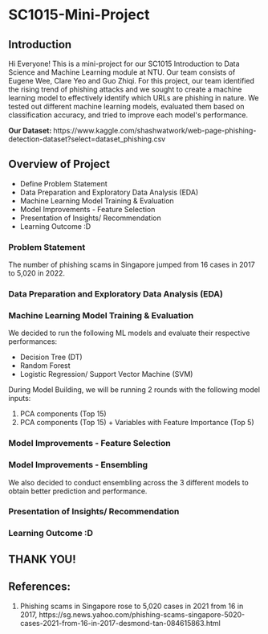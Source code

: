 # SC1015-Mini-Project
<h2> Introduction </h2> 
  <p> Hi Everyone! This is a mini-project for our SC1015 Introduction to Data Science and Machine Learning module at NTU. Our team consists of Eugene Wee, Clare Yeo and Guo Zhiqi. For this project, our team identified the rising trend of phishing attacks and we sought to create a machine learning model to effectively identify which URLs are phishing in nature. We tested out different machine learning models, evaluated them based on classification accuracy, and tried to improve each model's performance.
  </p> 
<b> Our Dataset: </b> https://www.kaggle.com/shashwatwork/web-page-phishing-detection-dataset?select=dataset_phishing.csv

<h2> Overview of Project </h2> 
  <ul>
    <li> Define Problem Statement </li> 
    <li> Data Preparation and Exploratory Data Analysis (EDA) </li> 
    <li> Machine Learning Model Training & Evaluation </li> 
    <li>  Model Improvements - Feature Selection </li> 
    <li> Presentation of Insights/ Recommendation </li> 
    <li> Learning Outcome :D </li> 
  </ul>

<h3> Problem Statement </h3> 
  <p> The number of phishing scams in Singapore jumped from 16 cases in 2017 to 5,020 in 2022. 
  </p>

<h3> Data Preparation and Exploratory Data Analysis (EDA) </h3> 
  <p> 

<h3> Machine Learning Model Training & Evaluation </h3> 
  <p> We decided to run the following ML models and evaluate their respective performances:
      <ul> 
        <li> Decision Tree (DT) </li>
        <li> Random Forest </li>
        <li> Logistic Regression/ Support Vector Machine (SVM) </li> 
      </ul>
  </p> 
  
  <p> During Model Building, we will be running 2 rounds with the following model inputs:
      <ol>
        <li> PCA components (Top 15)</li>
        <li> PCA components (Top 15)  + Variables with Feature Importance (Top 5)</li>
      </ol>
  
<h3> Model Improvements - Feature Selection </h3> 

<h3> Model Improvements - Ensembling </h3>
  <p> We also decided to conduct ensembling across the 3 different models to obtain better prediction and performance. </p> 

<h3> Presentation of Insights/ Recommendation </h3> 

<h3> Learning Outcome :D </h3> 

<h2> THANK YOU! </h2> 

<h2> References: </h2> 
<ol> 
  <li> Phishing scams in Singapore rose to 5,020 cases in 2021 from 16 in 2017, https://sg.news.yahoo.com/phishing-scams-singapore-5020-cases-2021-from-16-in-2017-desmond-tan-084615863.html </li>
</ol>

